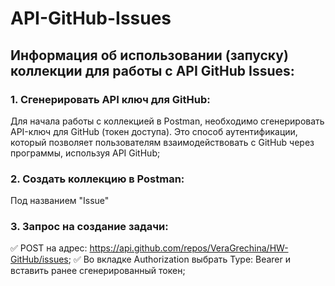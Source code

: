 # API-GitHub-Issues
## Информация об использовании (запуску) коллекции для работы с API GitHub Issues: 
### 1. Сгенерировать API ключ для GitHub: 
Для начала работы с коллекцией в Postman, необходимо сгенерировать API-ключ для GitHub (токен доступа). Это способ аутентификации, который позволяет пользователям взаимодействовать с GitHub через программы, используя API GitHub; 
### 2. Создать коллекцию в Postman:
Под названием "Issue" 
### 3. Запрос на создание задачи: 
✅ POST на адрес: https://api.github.com/repos/VeraGrechina/HW-GitHub/issues;
✅ Во вкладке Authorization выбрать Type: Bearer и вставить ранее сгенерированный токен;
